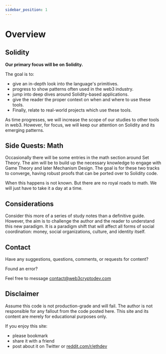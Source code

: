 ```yaml
---
sidebar_position: 1
---
```


# Overview

## Solidity

**Our primary focus will be on Solidity.**

The goal is to:

- give an in-depth look into the language's primitives.
- progress to show patterns often used in the web3 industry.
- jump into deep dives around Solidity-based applications.
- give the reader the proper context on when and where to use these tools.
- Finally, relate to real-world projects which use these tools.

As time progresses, we will increase the scope of our studies to other tools in web3. However, for focus, we will keep our attention on Solidity and its emerging patterns.

## Side Quests: Math

Occasionally there will be some entries in the math section around Set Theory. The aim will be to build up the necessary knowledge to engage with Game Theory and later Mechanism Design. The goal is for these two tracks to converge, having robust proofs that can be ported over to Solidity code.

When this happens is not known. But there are no royal roads to math. We will just have to take it a day at a time.

## Considerations

Consider this more of a series of study notes than a definitive guide. However, the aim is to challenge the author and the reader to understand this new paradigm. It is a paradigm shift that will affect all forms of social coordination: money, social organizations, culture, and identity itself.

## Contact

Have any suggestions, questions, comments, or requests for content?

Found an error?

Feel free to message contact@web3cryptodev.com

## Disclaimer

Assume this code is not production-grade and will fail. The author is not responsible for any fallout from the code posted here. This site and its content are merely for educational purposes only.

If you enjoy this site:

- please bookmark
- share it with a friend
- post about it on Twitter or [reddit.com/r/ethdev](https://www.reddit.com/r/ethdev)
